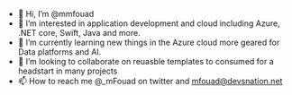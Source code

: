 - 👋 Hi, I’m @mmfouad
- 👀 I’m interested in application development and cloud including Azure, .NET core, Swift, Java and more.
- 🌱 I’m currently learning new things in the Azure cloud more geared for Data platforms and AI.
- 💞️ I’m looking to collaborate on reuasble templates to consumed for a headstart in many projects
- 📫 How to reach me @_mFouad on twitter and mfouad@devsnation.net

<!---
mmfouad/mmfouad is a ✨ special ✨ repository because its `README.md` (this file) appears on your GitHub profile.
You can click the Preview link to take a look at your changes.
--->
